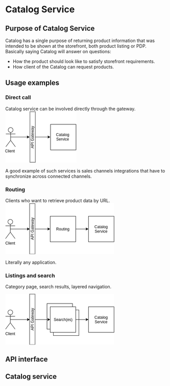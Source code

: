 # Catalog Service

## Purpose of Catalog Service
Catalog has a single purpose of returning product information that was intended to be shown at the storefront, both product listing or PDP.
Basically saying Catalog will answer on questions:
* How the product should look like to satisfy storefront requirements.
* How client of the Catalog can request products.

## Usage examples

### Direct call
Catalog service can be involved directly through the gateway.
![Dirrect call](images/catalog-usage-01-01.png)

A good example of such services is sales channels integrations that have to synchronize across connected channels.

### Routing
Clients who want to retrieve product data by URL.
![Routing](images/catalog-usage-01-02.png)

Literally any application.


### Listings and search

Category page, search results, layered navigation.

![Routing](images/catalog-usage-01-03.png)


## API interface

## Catalog service 


